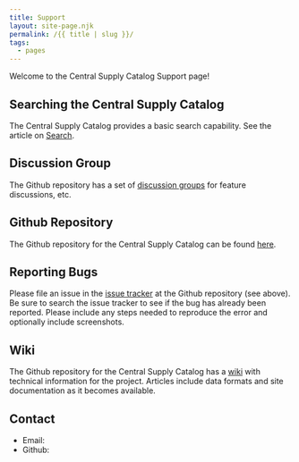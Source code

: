 ```yaml
---
title: Support
layout: site-page.njk
permalink: /{{ title | slug }}/
tags:
  - pages
---
```


Welcome to the Central Supply Catalog Support page!

## Searching the Central Supply Catalog

The Central Supply Catalog provides a basic search capability. See the article on [Search](/support/search).

## Discussion Group

The Github repository has a set of <a href="https://github.com/cmcknight/central-supply-catalog/discussions" target="_blank">discussion groups</a> for feature discussions, etc.

## Github Repository

The Github repository for the Central Supply Catalog can be found <a href="https://github.com/cmcknight/central-supply-catalog" target="_blank">here</a>.

## Reporting Bugs

Please file an issue in the <a href="https://github.com/cmcknight/central-supply-catalog/issues" target="_blank">issue tracker</a> at the Github repository (see above). Be sure to search the issue tracker to see if the bug has already been reported. Please include any steps needed to reproduce the error and optionally include screenshots.

## Wiki

The Github repository for the Central Supply Catalog has a <a href="https://github.com/cmcknight/central-supply-catalog/wiki" target="_blank">wiki</a> with technical information for the project. Articles include data formats and site documentation as it becomes available.

## Contact

- Email: <a href="mailto: trav-csc-support@pheonic.com"><i class="fas fa-envelope"></i></a></li>
- Github: <a href="https://github.com/cmcknight"><i class="fab fa-github"></i></a>
